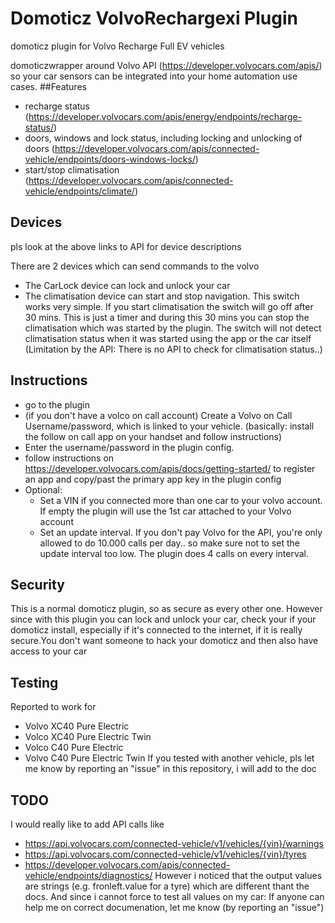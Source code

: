 # Domoticz VolvoRechargexi Plugin
domoticz plugin for Volvo Recharge Full EV vehicles

domoticzwrapper around Volvo API (https://developer.volvocars.com/apis/) so your car sensors can be integrated into your home automation use cases.
##Features
- recharge status (https://developer.volvocars.com/apis/energy/endpoints/recharge-status/)
- doors, windows and lock status, including locking and unlocking of doors (https://developer.volvocars.com/apis/connected-vehicle/endpoints/doors-windows-locks/)
- start/stop climatisation (https://developer.volvocars.com/apis/connected-vehicle/endpoints/climate/)

## Devices
pls look at the above links to API for device descriptions

There are 2 devices which can send commands to the volvo
- The CarLock device can lock and unlock your car
- The climatisation device can start and stop navigation.  This switch works very simple. If you start climatisation the switch will go off after 30 mins. This is just a timer and during this 30 mins you can stop the climatisation which was started by the plugin. The switch will not detect climatisation status when it was started using the app or the car itself (Limitation by the API: There is no API to check for climatisation status..)

## Instructions
- go to the plugin 
- (if you don't have a volco on call account) Create a Volvo on Call Username/password, which is linked to your vehicle. (basically: install the follow on call app on your handset and follow instructions)
- Enter the username/password in the plugin config.
- follow instructions on https://developer.volvocars.com/apis/docs/getting-started/ to register an app and copy/past the primary app key in the plugin config
- Optional: 
   - Set a VIN if you connected more than one car to your volvo account. If empty the plugin will use the 1st car attached to your Volvo account
   - Set an update interval. If you don't pay Volvo for the API, you're only allowed to do 10.000 calls per day.. so make sure not to set the update interval too low. The plugin does 4 calls on every interval.

## Security
This is a normal domoticz plugin, so as secure as every other one. However since with this plugin you can lock and unlock your car, check your if your domoticz install, especially if it's connected to the internet, if it is really secure.You don't want someone to hack your domoticz and then also have access to your car 

## Testing
Reported to work for
- Volvo XC40 Pure Electric
- Volco XC40 Pure Electric Twin
- Volco C40 Pure Electric
- Volvo C40 Pure Electric Twin
If you tested with another vehicle, pls let me know by reporting an "issue" in this repository, i will add to the doc

## TODO
I would really like to add API calls like
- https://api.volvocars.com/connected-vehicle/v1/vehicles/{vin}/warnings
- https://api.volvocars.com/connected-vehicle/v1/vehicles/{vin}/tyres
- https://developer.volvocars.com/apis/connected-vehicle/endpoints/diagnostics/
However i noticed that the output values are strings (e.g. fronleft.value for a tyre) which are different thant the docs. And since i cannot force to test all values on my car: If anyone can help me on correct documenation, let me know (by reporting an "issue") 
